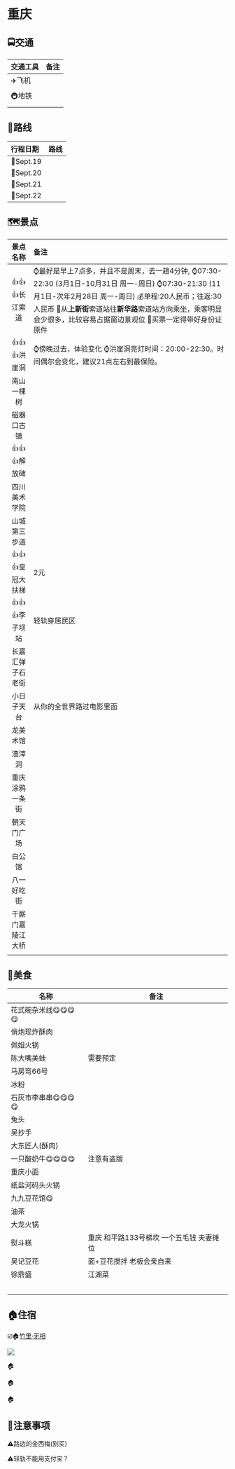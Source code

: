 # 									重庆

## 🚍交通

| 交通工具 | 备注 |
| :------- | ---- |
| ✈️飞机    |      |
| 🚇地铁    |      |
|          |      |



## 🚶路线

| 行程日期 | 路线 |
| :------- | ---- |
| 📅Sept.19 |      |
| 📅Sept.20 |      |
| 📅Sept.21 |      |
| 📅Sept.22 |      |



## 🗺️景点

|     景点名称     | 备注                                                         |
| :--------------: | :----------------------------------------------------------- |
|   👍👍👍长江索道    | ⌚最好是早上7点多，并且不是周末，去一趟4分钟,                                                                                     ⌚07:30-22:30 (3月1日-10月31日 周一-周日)                                                                                              ⌚07:30-21:30 (11月1日-次年2月28日 周一-周日)                                                                                             💰单程:20人民币；往返:30人民币                                                                                                                        📝从**上新街**索道站往**新华路**索道站方向乘坐，乘客明显会少很多，比较容易占据窗边景观位                       📝买票一定得带好身份证原件 |
|    👍👍👍洪崖洞     | ⌚傍晚过去，体验变化                                                                                                                                         ⌚洪崖洞亮灯时间：20:00-22:30。时间偶尔会变化，建议21点左右到最保险。 |
|    南山一棵树    |                                                              |
|    磁器口古镇    |                                                              |
|    👍👍👍解放碑     |                                                              |
|   四川美术学院   |                                                              |
|   山城第三步道   |                                                              |
|  👍👍👍皇冠大扶梯   | 2元                                                          |
|   👍👍👍李子坝站    | 轻轨穿居民区                                                 |
| 长嘉汇弹子石老街 |                                                              |
|    小日子天台    | 从你的全世界路过电影里面                                     |
|     龙美术馆     |                                                              |
|      渣滓洞      |                                                              |
|  重庆涂鸦一条街  |                                                              |
|    朝天门广场    |                                                              |
|      白公馆      |                                                              |
|    八一好吃街    |                                                              |
| 千厮门嘉陵江大桥 |                                                              |
|                  |                                                              |

## 🍲美食

| 名称             | 备注                                       |
| ---------------- | ------------------------------------------ |
| 花式碗杂米线😋😋😋😋 |                                            |
| 俏炮现炸酥肉     |                                            |
| 佩姐火锅         |                                            |
| 陈大嘴美蛙       | 需要预定                                   |
| 马房弯66号       |                                            |
| 冰粉             |                                            |
| 石灰市李串串😋😋😋😋 |                                            |
| 兔头             |                                            |
| 吴抄手           |                                            |
| 大东匠人(酥肉)   |                                            |
| 一只酸奶牛😋😋😋😋   | 注意有盗版                                 |
| 重庆小面         |                                            |
| 纸盐河码头火锅   |                                            |
| 九九豆花馆😋      |                                            |
| 油茶             |                                            |
| 大龙火锅         |                                            |
| 熨斗糕           | 重庆 和平路133号梯坎   一个五毛钱 夫妻摊位 |
| 吴记豆花         | 面+豆花搅拌  老板会亲自来                  |
| 徐鼎盛           | 江湖菜                                     |
|                  |                                            |
|                  |                                            |
|                  |                                            |
|                  |                                            |
|                  |                                            |

## 🏠住宿

☑️🏠[竹里·无相](https://www.airbnb.cn/rooms/27968223?wl_source=list&wl_id=568014390&role=wishlist_owner&adults=1&children=0&infants=0&source_impression_id=p3_1563069040_vvPA%2ByDnHKRM1uiD)

![](C:\Users\duzj\Documents\旅游\image\重庆名宿1.png)

🏠[]()

🏠[]()

🏠[]()

## 🚨注意事项

⚠️路边的金西梅(别买)

⚠️轻轨不能用支付宝？
